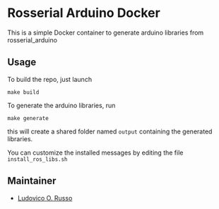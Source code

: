 # Rosserial Arduino Docker

This is a simple Docker container to generate arduino libraries from rosserial_arduino

## Usage

To build the repo, just launch

```
make build
```

To generate the arduino libraries, run

```
make generate
```

this will create a shared folder named `output` containing the generated libraries.

You can customize the installed messages by editing the file `install_ros_libs.sh`


## Maintainer

 - [Ludovico O. Russo](http://github.com/ludusrusso)
